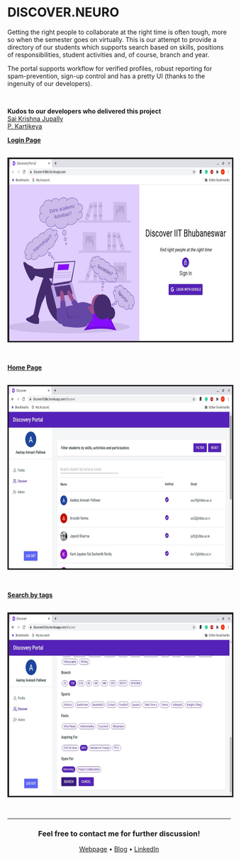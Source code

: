 # DISCOVER.NEURO


Getting the right people to collaborate at the right time is often tough, more so when the semester goes on virtually. This is our attempt to provide a directory of our students which supports search based on skills, positions of responsibilities, student activities and, of course, branch and year.

The portal supports workflow for verified profiles, robust reporting for spam-prevention, sign-up control and has a pretty UI (thanks to the ingenuity of our developers).

<br/>

**Kudos to our developers who delivered this project**
<br/>
[Sai Krishna Jupally](https://www.linkedin.com/in/sai-krishna-jupally-b7050177/)
<br/>
[P. Kartikeya](https://www.linkedin.com/in/p-kartikeya-29a0a319b/)

**[Login Page](http://discover.iitbbs.live)** 
<br/>
<br/>

<p align="center">
<img src="./assets/loginPage.jpg"
  alt="discovery_portal"
  width="716" height="410" style="border-style: solid">
</p>
<br/>

**[Home Page](http://discover.iitbbs.live)** 
<br/>
<br/>

<p align="center">
<img src="./assets/homePage.jpg"
  alt="discovery_portal"
  width="716" height="410" style="border-style: solid">
</p>
<br/>

**[Search by tags](http://discover.iitbbs.live)** 
<br/>
<br/>

<p align="center">
<img src="./assets/searchPage.jpg"
  alt="discovery_portal"
  width="716" height="410" style="border-style: solid">
</p>
<br/>

---

<h3 align="center">Feel free to contact me for further discussion!</h3>
<p align="center">
  <a href="https://aashaypalliwar.github.io/" target="_blank">Webpage</a> •
  <a href="https://bbs-underscored.github.io/" target="_blank">Blog</a> •
  <a href="https://www.linkedin.com/in/aashay-palliwar/" target="_blank">LinkedIn</a>
</p>
